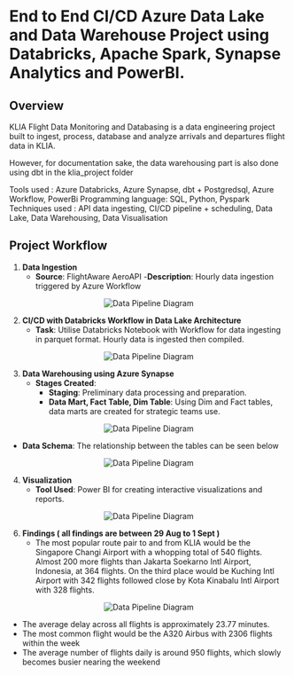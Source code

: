 # End to End CI/CD Azure Data Lake and Data Warehouse Project using Databricks, Apache Spark, Synapse Analytics and PowerBI.

## Overview

KLIA Flight Data Monitoring and Databasing is a data engineering project built to ingest, process, database and analyze arrivals and departures flight data in KLIA.

However, for documentation sake, the data warehousing part is also done using dbt in the klia_project folder

Tools used : Azure Databricks, Azure Synapse, dbt + Postgredsql, Azure Workflow, PowerBi
Programming language: SQL, Python, Pyspark
Techniques used : API data ingesting, CI/CD pipeline + scheduling, Data Lake, Data Warehousing, Data Visualisation

## Project Workflow

1. **Data Ingestion**
   - **Source**: FlightAware AeroAPI
       -**Description**: Hourly data ingestion triggered by Azure Workflow

<p align="center">
  <img src="https://github.com/user-attachments/assets/bb0d09b5-bbe0-4658-8820-7cae1b1f9c5e" alt="Data Pipeline Diagram"/>
</p>

2. **CI/CD with Databricks Workflow in Data Lake Architecture**
   - **Task**: Utilise Databricks Notebook with Workflow for data ingesting in parquet format. Hourly data is ingested then compiled.
    
<p align="center">
  <img src="https://github.com/user-attachments/assets/1c1f8d32-1357-4949-b992-8813c89b900c" alt="Data Pipeline Diagram"/>
</p>

3. **Data Warehousing using Azure Synapse**
   - **Stages Created**:
     - **Staging**: Preliminary data processing and preparation.
     - **Data Mart, Fact Table, Dim Table**: Using Dim and Fact tables, data marts are created for strategic teams use.

<p align="center">
  <img src="https://github.com/user-attachments/assets/cdcf762f-3046-4ce2-8e13-e12c00401122" alt="Data Pipeline Diagram"/>
</p>

- **Data Schema**: The relationship between the tables can be seen below

<p align="center">
  <img src="https://github.com/user-attachments/assets/53224159-eb90-4ef9-8c76-16aec593d281" alt="Data Pipeline Diagram"/>
</p>

4. **Visualization**
   - **Tool Used**: Power BI for creating interactive visualizations and reports.

<p align="center">
  <img src="https://github.com/user-attachments/assets/b92d1b7e-139d-4e7b-bdf0-7551d1b81c69" alt="Data Pipeline Diagram"/>
</p>

6. **Findings ( all findings are between 29 Aug to 1 Sept )**
   - The most popular route pair to and from KLIA would be the Singapore Changi Airport with a whopping total of 540 flights. Almost 200 more flights than Jakarta Soekarno Intl Airport, Indonesia, at 364 flights. On the third place would be Kuching Intl Airport with 342      flights followed close by Kota Kinabalu Intl Airport with 328 flights.

<p align="center">
  <img src="https://github.com/user-attachments/assets/f7b1bf4a-f146-4662-9803-ab43e37e0985" alt="Data Pipeline Diagram"/>
</p>

   - The average delay across all flights is approximately 23.77 minutes.
   - The most common flight would be the A320 Airbus with 2306 flights within the week
   - The average number of flights daily is around 950 flights, which slowly becomes busier nearing the weekend


